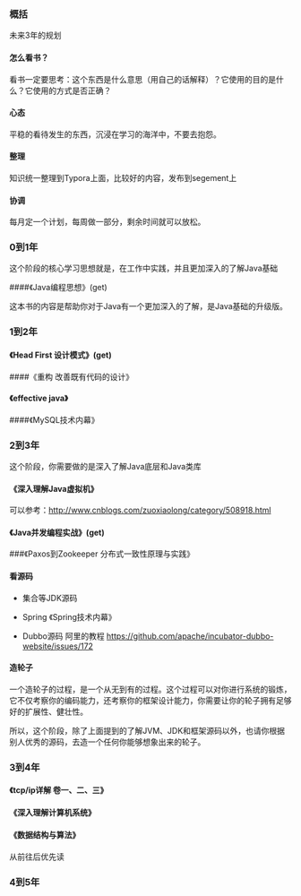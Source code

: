 ### 概括

未来3年的规划

#### 怎么看书？

看书一定要思考：这个东西是什么意思（用自己的话解释）？它使用的目的是什么？它使用的方式是否正确？

#### 心态

平稳的看待发生的东西，沉浸在学习的海洋中，不要去抱怨。

#### 整理

知识统一整理到Typora上面，比较好的内容，发布到segement上

#### 协调

每月定一个计划，每周做一部分，剩余时间就可以放松。



### 0到1年

这个阶段的核心学习思想就是，在工作中实践，并且更加深入的了解Java基础

####《Java编程思想》(get)

这本书的内容是帮助你对于Java有一个更加深入的了解，是Java基础的升级版。





### 1到2年

#### 《Head First 设计模式》(get)

####《重构 改善既有代码的设计》

#### 《effective java》

####《MySQL技术内幕》





### 2到3年

这个阶段，你需要做的是深入了解Java底层和Java类库

#### 《深入理解Java虚拟机》

可以参考：<http://www.cnblogs.com/zuoxiaolong/category/508918.html>

#### 《Java并发编程实战》(get)

###《Paxos到Zookeeper  分布式一致性原理与实践》

#### 看源码

- 集合等JDK源码

- Spring  《Spring技术内幕》
- Dubbo源码   阿里的教程 <https://github.com/apache/incubator-dubbo-website/issues/172>

#### 造轮子

一个造轮子的过程，是一个从无到有的过程。这个过程可以对你进行系统的锻炼，它不仅考察你的编码能力，还考察你的框架设计能力，你需要让你的轮子拥有足够好的扩展性、健壮性。

所以，这个阶段，除了上面提到的了解JVM、JDK和框架源码以外，也请你根据别人优秀的源码，去造一个任何你能够想象出来的轮子。





### 3到4年

#### 《tcp/ip详解 卷一、二、三》

#### 《深入理解计算机系统》

#### 《数据结构与算法》

####

从前往后优先读





### 4到5年

